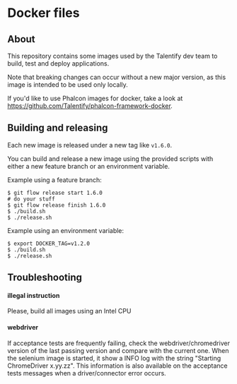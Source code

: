 # Docker files


## About
This repository contains some images used by the Talentify dev team to build, test and deploy applications.

Note that breaking changes can occur without a new major version, as this image is intended to be used only locally.

If you'd like to use Phalcon images for docker, take a look at https://github.com/Talentify/phalcon-framework-docker.


## Building and releasing
Each new image is released under a new tag like `v1.6.0`.

You can build and release a new image using the provided scripts with either a new feature branch or an environment variable.

Example using a feature branch:
```console
$ git flow release start 1.6.0
# do your stuff
$ git flow release finish 1.6.0
$ ./build.sh
$ ./release.sh
```

Example using an environment variable:
```console
$ export DOCKER_TAG=v1.2.0
$ ./build.sh
$ ./release.sh
```


## Troubleshooting

#### illegal instruction
Please, build all images using an Intel CPU

#### webdriver
If acceptance tests are frequently failing, check the webdriver/chromedriver version of the last passing version and compare with the current one. When the selenium image is started, it show a INFO log with the string "Starting ChromeDriver x.yy.zz". This information is also available on the acceptance tests messages when a driver/connector error occurs.
